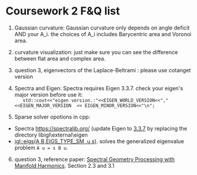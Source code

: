 # Coursework 2 F&Q list


1. Gaussian curvature: Gaussian curvature only depends on angle deficit AND your A_i. the choices of A_i includes Barycentric area and Voronoi area. 
2. curvature visualization: just make sure you can see the difference between flat area and complex area. 

3. question 3, eigenvectors of the Laplace-Beltrami : please use cotanget version

4. Spectra and Eigen: Spectra requires Eigen 3.3.7. check your eigen's major version before use it:  
`	std::cout<<"eigen version.:"<<EIGEN_WORLD_VERSION<<","<<EIGEN_MAJOR_VERSION  << EIGEN_MINOR_VERSION<<"\n";`

5. Sparse solver opotions in cpp:  
* Spectra https://spectralib.org/  (update Eigen to [3.3.7](http://eigen.tuxfamily.org/index.php?title=Main_Page) by replacing the directory libigl\external\eigen   
* [igl::eigs(A,B,EIGS_TYPE_SM ,u,s)](https://github.com/libigl/libigl/blob/508cb9940f4d1e8e54137d5afe2fd2eb9c4dc672/include/igl/eigs.h).   solves the generalized eigenvalue problem `A u = s B u`.  

6. question 3, reference paper: [Spectral Geometry Processing with Manifold Harmonics](http://www.cs.jhu.edu/~misha/ReadingSeminar/Papers/Vallet08.pdf). Section 2.3 and 3.1
